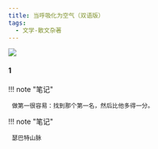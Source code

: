 ```yaml
---
title: 当呼吸化为空气（双语版）
tags:
  - 文学-散文杂著
---
```


![](https://cdn.weread.qq.com/weread/cover/87/YueWen_36214115/s_YueWen_36214115.jpg)


#### 1




!!! note "笔记"

	 做第一很容易：找到那个第一名，然后比他多得一分。 


!!! note "笔记"

	 瑟巴特山脉 

